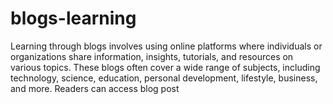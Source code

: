 # blogs-learning
Learning through blogs involves using online platforms where individuals or organizations share information, insights, tutorials, and resources on various topics. These blogs often cover a wide range of subjects, including technology, science, education, personal development, lifestyle, business, and more. Readers can access blog post
